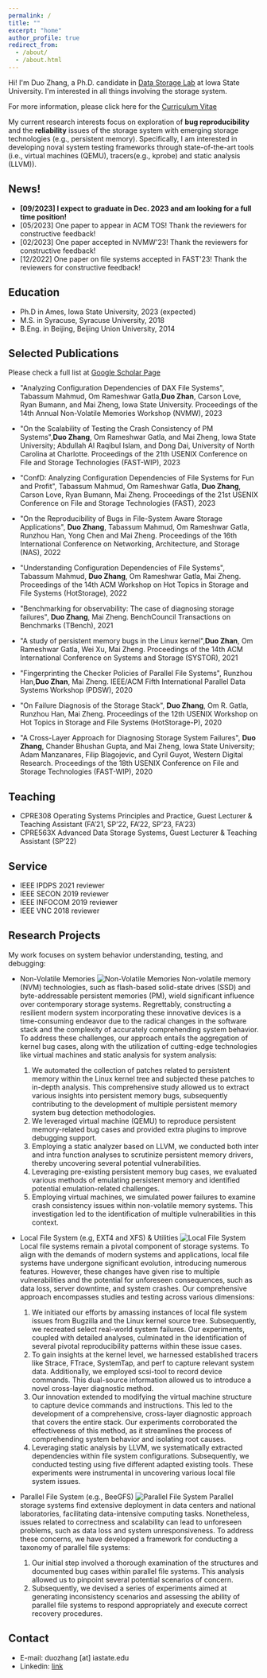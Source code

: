 ```yaml
---
permalink: /
title: ""
excerpt: "home"
author_profile: true
redirect_from: 
  - /about/
  - /about.html
---
```


Hi! I'm Duo Zhang, a Ph.D. candidate in [Data Storage Lab](https://www.ece.iastate.edu/~mai/lab/dsl.html) at Iowa State University. I'm interested in all things involving the storage system. 

For more information, please click here for the [Curriculum Vitae](https://github.com/celestial-d/celestial-d.github.io/blob/master/files/CV.pdf)

My current research interests focus on exploration of **bug reproducibility** and the **reliability** issues of the storage system with emerging storage technologies (e.g., persistent memory). Specifically, I am interested in developing noval system testing frameworks through state-of-the-art tools (i.e., virtual machines (QEMU), tracers(e.g., kprobe) and static analysis (LLVM)).

<h2 id="News">News!</h2>

- **[09/2023] I expect to graduate in Dec. 2023 and am looking for a full time position!**
- [05/2023] One paper to appear in ACM TOS! Thank the reviewers for constructive feedback!
- [02/2023] One paper accepted in NVMW'23! Thank the reviewers for constructive feedback!
- [12/2022] One paper on file systems accepted in FAST'23! Thank the reviewers for constructive feedback!

<h2 id="Education">Education</h2>

* Ph.D in Ames, Iowa State University, 2023 (expected)
* M.S. in Syracuse, Syracuse University, 2018
* B.Eng. in Beijing, Beijing Union University, 2014


<h2 id="Publications">Selected Publications</h2>

Please check a full list at [Google Scholar Page](https://scholar.google.com/citations?hl=en&user=QXwhPMkAAAAJ)

- "Analyzing Configuration Dependencies of DAX File Systems",
Tabassum Mahmud, Om Rameshwar Gatla,**Duo Zhan**, Carson Love, Ryan Bumann, and Mai Zheng, Iowa State University. Proceedings of the 14th Annual Non-Volatile Memories Workshop (NVMW), 2023

- "On the Scalability of Testing the Crash Consistency of PM Systems",**Duo Zhang**, Om Rameshwar Gatla, and Mai Zheng, Iowa State University; Abdullah Al Raqibul Islam, and Dong Dai, University of North Carolina at Charlotte. Proceedings of the 21th USENIX Conference on File and Storage Technologies (FAST-WIP), 2023

- "ConfD: Analyzing Configuration Dependencies of File Systems for Fun and Profit",
 Tabassum Mahmud, Om Rameshwar Gatla, **Duo Zhang**, Carson Love, Ryan Bumann, Mai Zheng. Proceedings of the 21st USENIX Conference on File and Storage Technologies (FAST), 2023

- "On the Reproducibility of Bugs in File-System Aware Storage Applications",
 **Duo Zhang**, Tabassum Mahmud, Om Rameshwar Gatla, Runzhou Han, Yong Chen and Mai Zheng. Proceedings of the 16th International Conference on Networking, Architecture, and Storage (NAS), 2022

- "Understanding Configuration Dependencies of File Systems", 
  Tabassum Mahmud, **Duo Zhang**, Om Rameshwar Gatla, Mai Zheng. Proceedings of the 14th ACM Workshop on Hot Topics in Storage and File Systems (HotStorage), 2022
  
- "Benchmarking for observability: The case of diagnosing storage failures",
 **Duo Zhang**, Mai Zheng. BenchCouncil Transactions on Benchmarks (TBench), 2021

- "A study of persistent memory bugs in the Linux kernel",**Duo Zhan**, Om Rameshwar Gatla, Wei Xu, Mai Zheng. Proceedings of the 14th ACM International Conference on Systems and Storage (SYSTOR), 2021

- "Fingerprinting the Checker Policies of Parallel File Systems", Runzhou Han,**Duo Zhan**, Mai Zheng. IEEE/ACM Fifth International Parallel Data Systems Workshop (PDSW), 2020

- "On Failure Diagnosis of the Storage Stack",
**Duo Zhang**, Om R. Gatla, Runzhou Han, Mai Zheng.
Proceedings of the 12th USENIX Workshop on Hot Topics in Storage and File Systems (HotStorage-P), 2020	

- "A Cross-Layer Approach for Diagnosing Storage System Failures",
**Duo Zhang**, Chander Bhushan Gupta, and Mai Zheng, Iowa State University; Adam Manzanares, Filip Blagojevic, and Cyril Guyot, Western Digital Research. 
Proceedings of the 18th USENIX Conference on File and Storage Technologies (FAST-WIP), 2020

<h2 id="Teaching">Teaching</h2>

- CPRE308 Operating Systems Principles and Practice, Guest Lecturer & Teaching Assistant (FA’21,
SP’22, FA’22, SP’23, FA’23)
- CPRE563X Advanced Data Storage Systems, Guest Lecturer & Teaching Assistant (SP’22)

<h2 id="Service">Service</h2>

* IEEE IPDPS 2021 reviewer
* IEEE SECON 2019 reviewer
* IEEE INFOCOM 2019 reviewer
* IEEE VNC 2018 reviewer

<h2 id="Research">Research Projects</h2>

My work focuses on system behavior understanding, testing, and debugging:

* Non-Volatile Memories
![Non-Volatile Memories](/images/nvm.jpg)
    Non-volatile memory (NVM) technologies, such as flash-based solid-state drives (SSD) and byte-addressable persistent memories (PM), wield significant influence over contemporary storage systems. Regrettably, constructing a resilient modern system incorporating these innovative devices is a time-consuming endeavor due to the radical changes in the software stack and the complexity of accurately comprehending system behavior. To address these challenges, our approach entails the aggregation of kernel bug cases, along with the utilization of cutting-edge technologies like virtual machines and static analysis for system analysis:
    1. We automated the collection of patches related to persistent memory within the Linux kernel tree and subjected these patches to in-depth analysis. This comprehensive study allowed us to extract various insights into persistent memory bugs, subsequently contributing to the development of multiple persistent memory system bug detection methodologies.
    2. We leveraged virtual machine (QEMU) to reproduce persistent memory-related bug cases and provided extra plugins to improve debugging support.
    3. Employing a static analyzer based on LLVM, we conducted both inter and intra function analyses to scrutinize persistent memory drivers, thereby uncovering several potential vulnerabilities.
    4. Leveraging pre-existing persistent memory bug cases, we evaluated various methods of emulating persistent memory and identified potential emulation-related challenges.
    5. Employing virtual machines, we simulated power failures to examine crash consistency issues within non-volatile memory systems. This investigation led to the identification of multiple vulnerabilities in this context.

* Local File System (e.g, EXT4 and XFS) & Utilities
![Local File System](/images/local.jpg)
    Local file systems remain a pivotal component of storage systems. To align with the demands of modern systems and applications, local file systems have undergone significant evolution, introducing numerous features. However, these changes have given rise to multiple vulnerabilities and the potential for unforeseen consequences, such as data loss, server downtime, and system crashes. Our comprehensive approach encompasses studies and testing across various dimensions:
   1. We initiated our efforts by amassing instances of local file system issues from Bugzilla and the Linux kernel source tree. Subsequently, we recreated select real-world system failures. Our experiments, coupled with detailed analyses, culminated in the identification of several pivotal reproducibility patterns within these issue cases.
   2. To gain insights at the kernel level, we harnessed established tracers like Strace, FTrace, SystemTap, and perf to capture relevant system data. Additionally, we employed scsi-tool to record device commands. This dual-source information allowed us to introduce a novel cross-layer diagnostic method.
   3. Our innovation extended to modifying the virtual machine structure to capture device commands and instructions. This led to the development of a comprehensive, cross-layer diagnostic approach that covers the entire stack. Our experiments corroborated the effectiveness of this method, as it streamlines the process of comprehending system behavior and isolating root causes.
   4. Leveraging static analysis by LLVM, we systematically extracted dependencies within file system configurations. Subsequently, we conducted testing using five different adapted existing tools. These experiments were instrumental in uncovering various local file system issues.

* Parallel File System (e.g., BeeGFS)
![Parallel File System](/images/pfs.jpg)
    Parallel storage systems find extensive deployment in data centers and national laboratories, facilitating data-intensive computing tasks. Nonetheless, issues related to correctness and scalability can lead to unforeseen problems, such as data loss and system unresponsiveness. To address these concerns, we have developed a framework for conducting a taxonomy of parallel file systems:
    1. Our initial step involved a thorough examination of the structures and documented bug cases within parallel file systems. This analysis allowed us to pinpoint several potential scenarios of concern.
    2. Subsequently, we devised a series of experiments aimed at generating inconsistency scenarios and assessing the ability of parallel file systems to respond appropriately and execute correct recovery procedures.

<h2 id="Contact">Contact</h2>

* E-mail: duozhang [at] iastate.edu
* Linkedin: [link](https://www.linkedin.com/in/duo-zhang-b31344133/)
